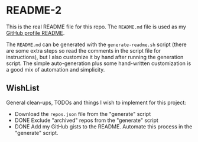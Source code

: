 # README-2

This is the real README file for this repo. The `README.md` file is used as my [GitHub profile README](https://docs.github.com/en/free-pro-team@latest/github/setting-up-and-managing-your-github-profile/managing-your-profile-readme).

The `README.md` can be generated with the `generate-readme.sh` script (there are some extra steps so read the comments
in the script file for instructions), but I also customize it by hand after running the generation script. The simple
auto-generation plus some hand-written customization is a good mix of automation and simplicity.  

## WishList

General clean-ups, TODOs and things I wish to implement for this project:

* Download the `repos.json` file from the "generate" script
* DONE Exclude "archived" repos from the "generate" script
* DONE Add my GitHub gists to the README. Automate this process in the "generate" script.
